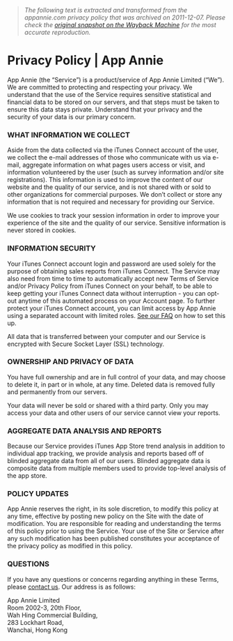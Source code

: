 > *The following text is extracted and transformed from the appannie.com privacy policy that was archived on 2011-12-07. Please check the [original snapshot on the Wayback Machine](https://web.archive.org/web/20111207084819id_/http%3A//www.appannie.com/help/privacy) for the most accurate reproduction.*

# Privacy Policy | App Annie

App Annie (the “Service”) is a product/service of App Annie Limited (“We”). We are committed to protecting and respecting your privacy. We understand that the use of the Service requires sensitive statistical and financial data to be stored on our servers, and that steps must be taken to ensure this data stays private. Understand that your privacy and the security of your data is our primary concern.

### WHAT INFORMATION WE COLLECT

Aside from the data collected via the iTunes Connect account of the user, we collect the e-mail addresses of those who communicate with us via e-mail, aggregate information on what pages users access or visit, and information volunteered by the user (such as survey information and/or site registrations). This information is used to improve the content of our website and the quality of our service, and is not shared with or sold to other organizations for commercial purposes. We don’t collect or store any information that is not required and necessary for providing our Service.

We use cookies to track your session information in order to improve your experience of the site and the quality of our service. Sensitive information is never stored in cookies.

### INFORMATION SECURITY

Your iTunes Connect account login and password are used solely for the purpose of obtaining sales reports from iTunes Connect. The Service may also need from time to time to automatically accept new Terms of Service and/or Privacy Policy from iTunes Connect on your behalf, to be able to keep getting your iTunes Connect data without interruption - you can opt-out anytime of this automated process on your Account page. To further protect your iTunes Connect account, you can limit access by App Annie using a separated account with limited roles. [See our FAQ](http://www.appannie.com/help/faq/#itunes-connect-account-privileges) on how to set this up.

All data that is transferred between your computer and our Service is encrypted with Secure Socket Layer (SSL) technology.

### OWNERSHIP AND PRIVACY OF DATA

You have full ownership and are in full control of your data, and may choose to delete it, in part or in whole, at any time. Deleted data is removed fully and permanently from our servers. 

Your data will never be sold or shared with a third party. Only you may access your data and other users of our service cannot view your reports.

### AGGREGATE DATA ANALYSIS AND REPORTS

Because our Service provides iTunes App Store trend analysis in addition to individual app tracking, we provide analysis and reports based off of blinded aggregate data from all of our users. Blinded aggregate data is composite data from multiple members used to provide top-level analysis of the app store.

### POLICY UPDATES

App Annie reserves the right, in its sole discretion, to modify this policy at any time, effective by posting new policy on the Site with the date of modification. You are responsible for reading and understanding the terms of this policy prior to using the Service. Your use of the Site or Service after any such modification has been published constitutes your acceptance of the privacy policy as modified in this policy.

### QUESTIONS

If you have any questions or concerns regarding anything in these Terms, please [contact us](https://web.archive.org/help/contact/). Our address is as follows:

App Annie Limited  
Room 2002-3, 20th Floor,  
Wah Hing Commercial Building,  
283 Lockhart Road,  
Wanchai, Hong Kong
